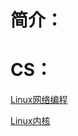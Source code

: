 # 简介：



# CS：

[Linux网络编程](https://github.com/sansuitaibai/CS/tree/main/Linux%20%E7%BD%91%E7%BB%9C%E7%BC%96%E7%A8%8B)



[Linux内核](https://github.com/sansuitaibai/CS/tree/main/Linux%20%E5%86%85%E6%A0%B8)